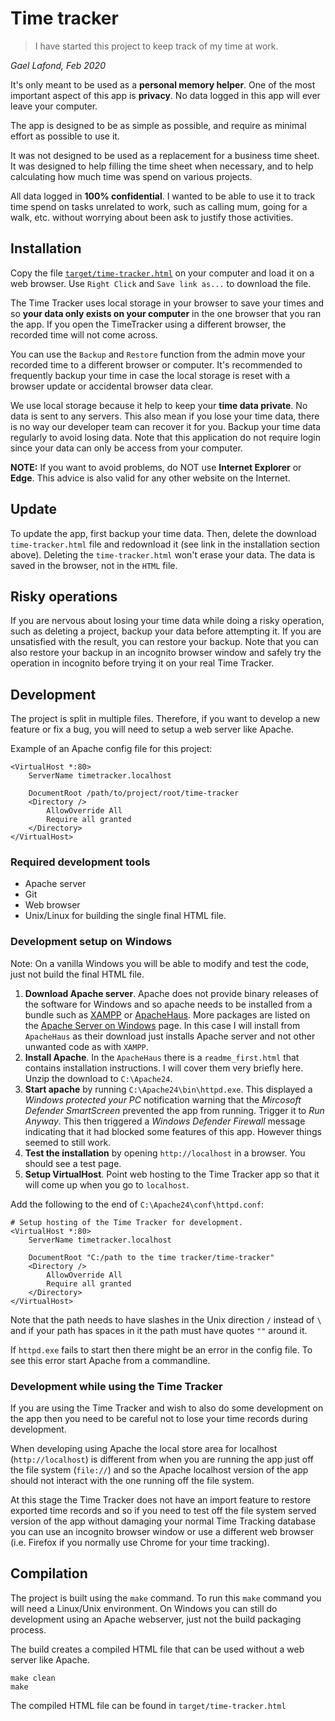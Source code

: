 # Time tracker

> I have started this project to keep track of my time at work.

*Gael Lafond, Feb 2020*

It's only meant to be used as a **personal memory helper**.
One of the most important aspect of this app is **privacy**.
No data logged in this app will ever leave your computer.

The app is designed to be as simple as possible, and require
as minimal effort as possible to use it.

It was not designed to be used as a replacement for a business time sheet.
It was designed to help filling the time sheet when necessary, and to help
calculating how much time was spend on various projects.

All data logged in **100% confidential**.
I wanted to be able to use it to track time spend on tasks unrelated to
work, such as calling mum, going for a walk, etc. without worrying about been
ask to justify those activities.

## Installation

Copy the file [`target/time-tracker.html`](https://github.com/gaellafond/time-tracker/raw/master/target/time-tracker.html)
on your computer and load it on a web browser. Use `Right Click` and `Save link as...` to download the file.

The Time Tracker uses local storage in your browser to save your times and so **your data
only exists on your computer** in the one browser that you ran the app. If you open the
TimeTracker using a different browser, the recorded time will not come across.

You can use the `Backup` and `Restore` function from the admin move your recorded time
to a different browser or computer. It's recommended to frequently backup your time
in case the local storage is reset with a browser update or accidental browser data clear.

We use local storage because it help to keep your **time data private**. No data is sent to any servers.
This also mean if you lose your time data, there is no way our developer team can recover it for you.
Backup your time data regularly to avoid losing data.
Note that this application do not require login since your data can only be access from your computer.

**NOTE:** If you want to avoid problems, do NOT use **Internet Explorer** or **Edge**.
This advice is also valid for any other website on the Internet.

## Update

To update the app, first backup your time data. Then, delete the download `time-tracker.html` file and redownload it
(see link in the installation section above).
Deleting the `time-tracker.html` won't erase your data. The data is saved in the browser,
not in the `HTML` file.

## Risky operations

If you are nervous about losing your time data while doing a risky operation, such as deleting a project,
backup your data before attempting it. If you are unsatisfied with the result, you can restore your backup.
Note that you can also restore your backup in an incognito browser window and safely try the operation in
incognito before trying it on your real Time Tracker.

## Development

The project is split in multiple files.
Therefore, if you want to develop a new feature or fix a bug,
you will need to setup a web server like Apache.

Example of an Apache config file for this project:

```
<VirtualHost *:80>
    ServerName timetracker.localhost

    DocumentRoot /path/to/project/root/time-tracker
    <Directory />
        AllowOverride All
        Require all granted
    </Directory>
</VirtualHost>
```

### Required development tools
* Apache server
* Git
* Web browser
* Unix/Linux for building the single final HTML file.

### Development setup on Windows
Note: On a vanilla Windows you will be able to modify and test the code, just not build the final HTML file.

1. **Download Apache server**. Apache does not provide binary releases of the software for Windows and so
apache needs to be installed from a bundle such as [XAMPP](https://www.apachefriends.org/index.html)
or [ApacheHaus](https://www.apachehaus.com/cgi-bin/download.plx). More packages are listed
on the [Apache Server on Windows](https://httpd.apache.org/docs/current/platform/windows.html#down) page.
In this case I will install from `ApacheHaus` as their download just installs Apache server and not
other unwanted code as with `XAMPP`.
2. **Install Apache**. In the `ApacheHaus` there is a `readme_first.html` that contains installation instructions. I will 
cover them very briefly here. Unzip the download to `C:\Apache24`. 
3. **Start apache** by running `C:\Apache24\bin\httpd.exe`. This displayed a 
_Windows protected your PC_ notification warning that the _Mircosoft Defender SmartScreen_ prevented
the app from running. Trigger it to _Run Anyway_. This then triggered a _Windows Defender Firewall_ 
message indicating that it had blocked some features of this app. However things seemed to still work.
4. **Test the installation** by opening `http://localhost` in a browser. You should see a test page.
5. **Setup VirtualHost**. Point web hosting to the Time Tracker app so that it will come up when you
go to `localhost`.

Add the following to the end of `C:\Apache24\conf\httpd.conf`:
```
# Setup hosting of the Time Tracker for development.
<VirtualHost *:80>
    ServerName timetracker.localhost

    DocumentRoot "C:/path to the time tracker/time-tracker"
    <Directory />
        AllowOverride All
        Require all granted
    </Directory>
</VirtualHost>
```

Note that the path needs to have slashes in the Unix direction `/` instead of `\` and if your
path has spaces in it the path must have quotes `""` around it.

If `httpd.exe` fails to start then there might be an error in the config file. To see this 
error start Apache from a commandline.


### Development while using the Time Tracker

If you are using the Time Tracker and wish to also do some development on the app then
you need to be careful not to lose your time records during development.

When developing using Apache the local store area for localhost (`http://localhost`) is different 
from when you are running the app just off the file system (`file://`) and so the Apache 
localhost version of the app should not interact with the one running off the file system.

At this stage the Time Tracker does not have an import feature to restore exported
time records and so if you need to test off the file system served version of the app
without damaging your normal Time Tracking database you can use an incognito browser 
window or use a different web browser (i.e. Firefox if you normally use Chrome for your 
time tracking).


## Compilation

The project is built using the `make` command. To run this `make` command you will need a Linux/Unix
environment. On Windows you can still do development using an Apache webserver, just not the 
build packaging process.

The build creates a compiled HTML file that can be used without a web server like Apache.

```
make clean
make
```

The compiled HTML file can be found in `target/time-tracker.html`
